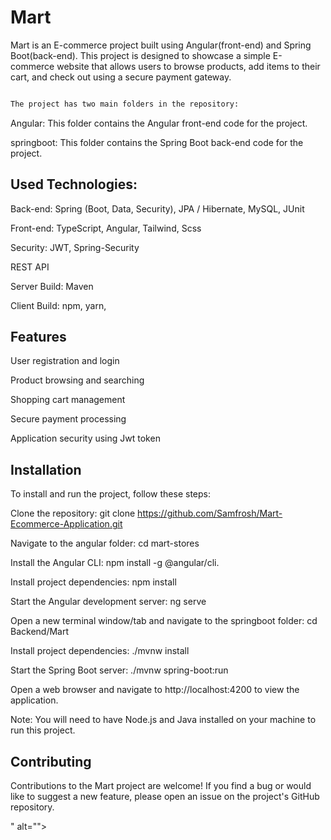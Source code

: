 # Mart

Mart is an E-commerce project built using Angular(front-end) and Spring Boot(back-end). This project is designed to showcase a simple E-commerce website that allows users to browse products, add items to their cart, and check out using a secure payment gateway.


<img src="https://github.com/Samfrosh/portfolio/blob/main/src/assets/images/mart.png" alt="">


```bash
The project has two main folders in the repository:
```

Angular: This folder contains the Angular front-end code for the project.

springboot: This folder contains the Spring Boot back-end code for the project.


## Used Technologies:

Back-end: Spring (Boot, Data, Security), JPA / Hibernate, MySQL, JUnit

Front-end: TypeScript, Angular, Tailwind, Scss

Security: JWT, Spring-Security

REST API

Server Build: Maven

Client Build: npm, yarn,



## Features

User registration and login 

Product browsing and searching

Shopping cart management

Secure payment processing

Application security using Jwt token



## Installation
To install and run the project, follow these steps:

Clone the repository: git clone https://github.com/Samfrosh/Mart-Ecommerce-Application.git

Navigate to the angular folder: cd mart-stores

Install the Angular CLI: npm install -g @angular/cli.

Install project dependencies: npm install

Start the Angular development server: ng serve

Open a new terminal window/tab and navigate to the springboot folder: cd Backend/Mart

Install project dependencies: ./mvnw install

Start the Spring Boot server: ./mvnw spring-boot:run

Open a web browser and navigate to http://localhost:4200 to view the application.

Note: You will need to have Node.js and Java installed on your machine to run this project.

## Contributing

Contributions to the Mart project are welcome! If you find a bug or would like to suggest a new feature, please open an issue on the project's GitHub repository.

<img src="https://github.com/Samfrosh/Mart-Ecommerce-Application/blob/main/mart-stores/src/assets/images/register.png" alt="">" alt="">

<img src="https://github.com/Samfrosh/Mart-Ecommerce-Application/blob/main/mart-stores/src/assets/images/login.png" alt="">

<img src="https://github.com/Samfrosh/Mart-Ecommerce-Application/blob/main/mart-stores/src/assets/images/mart-product.png" alt="">

<img src="https://github.com/Samfrosh/Mart-Ecommerce-Application/blob/main/mart-stores/src/assets/images/search.png" alt="">

<img src="https://github.com/Samfrosh/Mart-Ecommerce-Application/blob/main/mart-stores/src/assets/images/details.png" alt="">

<img src="https://github.com/Samfrosh/Mart-Ecommerce-Application/blob/main/mart-stores/src/assets/images/mart-cart.png" alt="">
